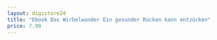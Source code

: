 ```yaml
---
layout: digistore24
title: "Ebook Das Wirbelwunder Ein gesunder Rücken kann entzücken"
price: 7.99
---
```

